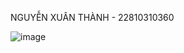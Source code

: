 NGUYỄN XUÂN THÀNH - 22810310360



![image](https://github.com/user-attachments/assets/c436b8b5-ba85-4f2a-93da-27a098f2a507)

